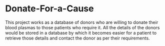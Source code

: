 # Donate-For-a-Cause
This project works as a database of donors who are willing to donate their blood plasmas to those patients who require it. All the details of the donors would be stored in a database by which it becomes easier for a patient to retrieve those details and contact the donor as per their requirements.
